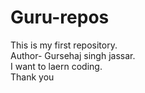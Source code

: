 # Guru-repos
This is my first repository.
<br>
Author- Gursehaj singh jassar.
<br>
I want to laern coding.
<br>
Thank you
